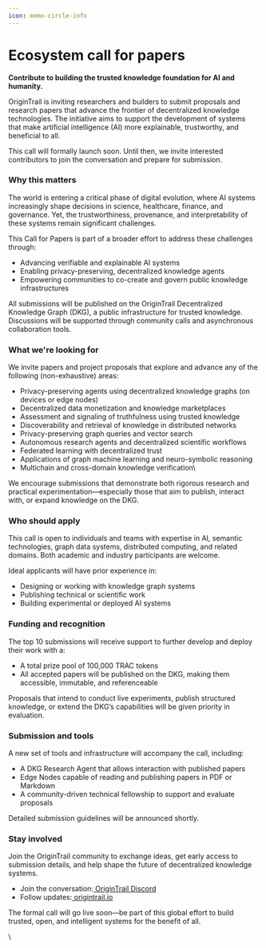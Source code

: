 ```yaml
---
icon: memo-circle-info
---
```


# Ecosystem call for papers

**Contribute to building the trusted knowledge foundation for AI and humanity.**

OriginTrail is inviting researchers and builders to submit proposals and research papers that advance the frontier of decentralized knowledge technologies. The initiative aims to support the development of systems that make artificial intelligence (AI) more explainable, trustworthy, and beneficial to all.

This call will formally launch soon. Until then, we invite interested contributors to join the conversation and prepare for submission.

### Why this matters

The world is entering a critical phase of digital evolution, where AI systems increasingly shape decisions in science, healthcare, finance, and governance. Yet, the trustworthiness, provenance, and interpretability of these systems remain significant challenges.

This Call for Papers is part of a broader effort to address these challenges through:

* Advancing verifiable and explainable AI systems
* Enabling privacy-preserving, decentralized knowledge agents
* Empowering communities to co-create and govern public knowledge infrastructures

All submissions will be published on the OriginTrail Decentralized Knowledge Graph (DKG), a public infrastructure for trusted knowledge. Discussions will be supported through community calls and asynchronous collaboration tools.

### What we're looking for

We invite papers and project proposals that explore and advance any of the following (non-exhaustive) areas:

* Privacy-preserving agents using decentralized knowledge graphs (on devices or edge nodes)
* Decentralized data monetization and knowledge marketplaces
* Assessment and signaling of truthfulness using trusted knowledge
* Discoverability and retrieval of knowledge in distributed networks
* Privacy-preserving graph queries and vector search
* Autonomous research agents and decentralized scientific workflows
* Federated learning with decentralized trust
* Applications of graph machine learning and neuro-symbolic reasoning
* Multichain and cross-domain knowledge verification\


We encourage submissions that demonstrate both rigorous research and practical experimentation—especially those that aim to publish, interact with, or expand knowledge on the DKG.

### Who should apply

This call is open to individuals and teams with expertise in AI, semantic technologies, graph data systems, distributed computing, and related domains. Both academic and industry participants are welcome.

Ideal applicants will have prior experience in:

* Designing or working with knowledge graph systems
* Publishing technical or scientific work
* Building experimental or deployed AI systems

### Funding and recognition

The top 10 submissions will receive support to further develop and deploy their work with a:

* A total prize pool of 100,000 TRAC tokens
* All accepted papers will be published on the DKG, making them accessible, immutable, and referenceable

Proposals that intend to conduct live experiments, publish structured knowledge, or extend the DKG’s capabilities will be given priority in evaluation.

### Submission and tools

A new set of tools and infrastructure will accompany the call, including:

* A DKG Research Agent that allows interaction with published papers
* Edge Nodes capable of reading and publishing papers in PDF or Markdown
* A community-driven technical fellowship to support and evaluate proposals

Detailed submission guidelines will be announced shortly.

### Stay involved

Join the OriginTrail community to exchange ideas, get early access to submission details, and help shape the future of decentralized knowledge systems.

* Join the conversation:[ OriginTrail Discord](https://discord.gg/origintrail)
* Follow updates:[ origintrail.io\
  ](https://origintrail.io/)

The formal call will go live soon—be part of this global effort to build trusted, open, and intelligent systems for the benefit of all.

\
